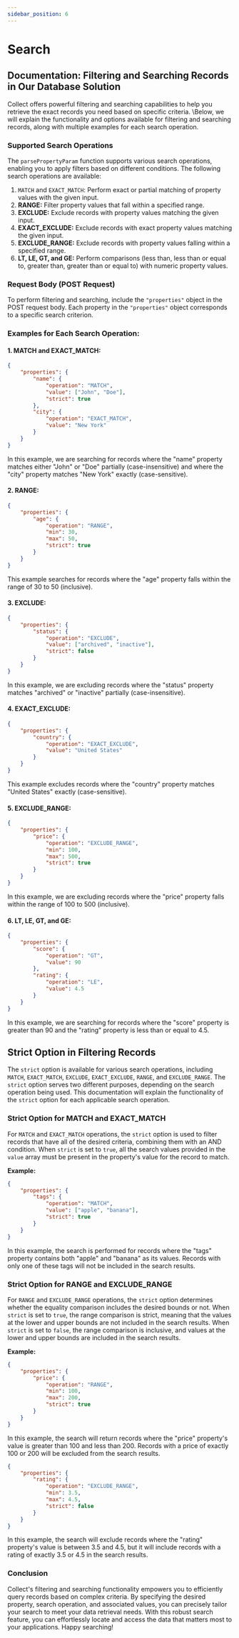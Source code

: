 ```yaml
---
sidebar_position: 6
---
```


# Search 

## Documentation: Filtering and Searching Records in Our Database Solution

Collect offers powerful filtering and searching capabilities to help you retrieve the exact records you need based on specific criteria. \Below, we will explain the functionality and options available for filtering and searching records, along with multiple examples for each search operation.

### Supported Search Operations

The `parsePropertyParam` function supports various search operations, enabling you to apply filters based on different conditions. The following search operations are available:

1. `MATCH` and `EXACT_MATCH`: Perform exact or partial matching of property values with the given input.
2. **RANGE:** Filter property values that fall within a specified range.
3. **EXCLUDE:** Exclude records with property values matching the given input.
4. **EXACT_EXCLUDE:** Exclude records with exact property values matching the given input.
5. **EXCLUDE_RANGE:** Exclude records with property values falling within a specified range.
6. **LT, LE, GT, and GE:** Perform comparisons (less than, less than or equal to, greater than, greater than or equal to) with numeric property values.

### Request Body (POST Request)

To perform filtering and searching, include the `"properties"` object in the POST request body. Each property in the `"properties"` object corresponds to a specific search criterion.

### Examples for Each Search Operation:

#### 1. MATCH and EXACT_MATCH:

```json
{
    "properties": {
        "name": {
            "operation": "MATCH",
            "value": ["John", "Doe"],
            "strict": true
        },
        "city": {
            "operation": "EXACT_MATCH",
            "value": "New York"
        }
    }
}
```

In this example, we are searching for records where the "name" property matches either "John" or "Doe" partially (case-insensitive) and where the "city" property matches "New York" exactly (case-sensitive).

#### 2. RANGE:

```json
{
    "properties": {
        "age": {
            "operation": "RANGE",
            "min": 30,
            "max": 50,
            "strict": true
        }
    }
}
```

This example searches for records where the "age" property falls within the range of 30 to 50 (inclusive).

#### 3. EXCLUDE:

```json
{
    "properties": {
        "status": {
            "operation": "EXCLUDE",
            "value": ["archived", "inactive"],
            "strict": false
        }
    }
}
```

In this example, we are excluding records where the "status" property matches "archived" or "inactive" partially (case-insensitive).

#### 4. EXACT_EXCLUDE:

```json
{
    "properties": {
        "country": {
            "operation": "EXACT_EXCLUDE",
            "value": "United States"
        }
    }
}
```

This example excludes records where the "country" property matches "United States" exactly (case-sensitive).

#### 5. EXCLUDE_RANGE:

```json
{
    "properties": {
        "price": {
            "operation": "EXCLUDE_RANGE",
            "min": 100,
            "max": 500,
            "strict": true
        }
    }
}
```

In this example, we are excluding records where the "price" property falls within the range of 100 to 500 (inclusive).

#### 6. LT, LE, GT, and GE:

```json
{
    "properties": {
        "score": {
            "operation": "GT",
            "value": 90
        },
        "rating": {
            "operation": "LE",
            "value": 4.5
        }
    }
}
```

In this example, we are searching for records where the "score" property is greater than 90 and the "rating" property is less than or equal to 4.5.


## Strict Option in Filtering Records

The `strict` option is available for various search operations, including `MATCH`, `EXACT_MATCH`, `EXCLUDE`, `EXACT_EXCLUDE`, `RANGE`, and `EXCLUDE_RANGE`. The `strict` option serves two different purposes, depending on the search operation being used. This documentation will explain the functionality of the `strict` option for each applicable search operation.

### Strict Option for MATCH and EXACT_MATCH

For `MATCH` and `EXACT_MATCH` operations, the `strict` option is used to filter records that have all of the desired criteria, combining them with an AND condition. When `strict` is set to `true`, all the search values provided in the `value` array must be present in the property's value for the record to match.

**Example:**

```json
{
    "properties": {
        "tags": {
            "operation": "MATCH",
            "value": ["apple", "banana"],
            "strict": true
        }
    }
}
```

In this example, the search is performed for records where the "tags" property contains both "apple" and "banana" as its values. Records with only one of these tags will not be included in the search results.

### Strict Option for RANGE and EXCLUDE_RANGE

For `RANGE` and `EXCLUDE_RANGE` operations, the `strict` option determines whether the equality comparison includes the desired bounds or not. When `strict` is set to `true`, the range comparison is strict, meaning that the values at the lower and upper bounds are not included in the search results. When `strict` is set to `false`, the range comparison is inclusive, and values at the lower and upper bounds are included in the search results.

**Example:**

```json
{
    "properties": {
        "price": {
            "operation": "RANGE",
            "min": 100,
            "max": 200,
            "strict": true
        }
    }
}
```

In this example, the search will return records where the "price" property's value is greater than 100 and less than 200. Records with a price of exactly 100 or 200 will be excluded from the search results.

```json
{
    "properties": {
        "rating": {
            "operation": "EXCLUDE_RANGE",
            "min": 3.5,
            "max": 4.5,
            "strict": false
        }
    }
}
```

In this example, the search will exclude records where the "rating" property's value is between 3.5 and 4.5, but it will include records with a rating of exactly 3.5 or 4.5 in the search results.

### Conclusion

Collect's filtering and searching functionality empowers you to efficiently query records based on complex criteria. By specifying the desired property, search operation, and associated values, you can precisely tailor your search to meet your data retrieval needs. With this robust search feature, you can effortlessly locate and access the data that matters most to your applications. Happy searching!